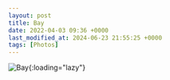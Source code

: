 ```yaml
---
layout: post
title: Bay
date: 2022-04-03 09:36 +0000
last_modified_at: 2024-06-23 21:55:25 +0000
tags: [Photos]
---
```


![Bay](//i.chenna.me/photos/prod/2022-04-03_09_36_32.jpg){:loading="lazy"}
